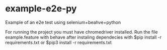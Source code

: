 # example-e2e-py
Example of an e2e test using selenium+beahve+python 

For running the project you must have chromedriver installed. Run the file example.feature with behave after instaling dependecies with 
$pip install -r requirements.txt 
or 
$pip3 install -r requirements.txt

